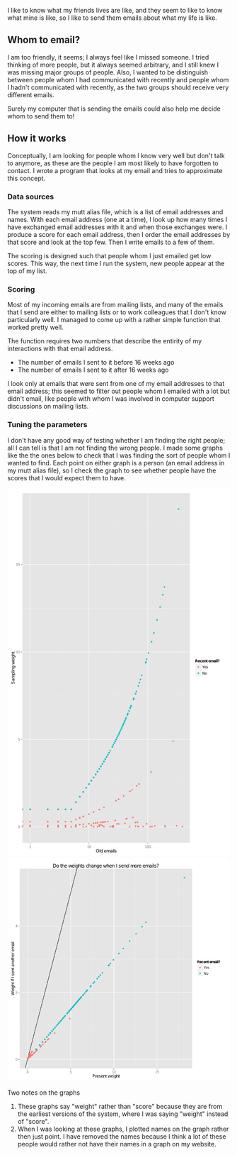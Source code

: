 I like to know what my friends lives are like, and they seem
to like to know what mine is like, so I like to send them emails
about what my life is like.

## Whom to email?
I am too friendly, it seems; I always feel like I missed someone.
I tried thinking of more people, but it always seemed arbitrary,
and I still knew I was missing major groups of people. Also,
I wanted to be distinguish between people whom I had communicated
with recently and people whom I hadn't communicated with recently,
as the two groups should receive very different emails.

Surely my computer that is sending the emails could also help me
decide whom to send them to!

## How it works
Conceptually, I am looking for people whom I know very well but don't
talk to anymore, as these are the people I am most likely to have
forgotten to contact. I wrote a program that looks at my email and
tries to approximate this concept.

### Data sources
The system reads my mutt alias file, which is a list of email addresses
and names. With each email address (one at a time), I look up how many
times I have exchanged email addresses with it and when those exchanges
were. I produce a score for each email address, then I order the email
addresses by that score and look at the top few. Then I write emails to
a few of them.

The scoring is designed such that people whom I just emailed get low
scores. This way, the next time I run the system, new people appear at
the top of my list.

### Scoring
Most of my incoming emails are from mailing lists, and many of the
emails that I send are either to mailing lists or to work colleagues
that I don't know particularly well. I managed to come up with a rather
simple function that worked pretty well.

The function requires two numbers that describe the entirity of my
interactions with that email address.

* The number of emails I sent to it before 16 weeks ago
* The number of emails I sent to it after 16 weeks ago

I look only at emails that were sent from one of my email addresses
to that email address; this seemed to filter out people whom I emailed
with a lot but didn't email, like people with whom I was involved in
computer support discussions on mailing lists.

### Tuning the parameters
I don't have any good way of testing whether I am finding the right
people; all I can tell is that I am not finding the wrong people.
I made some graphs like the the ones below to check that I was finding
the sort of people whom I wanted to find. Each point on either graph is
a person (an email address in my mutt alias file), so I check the graph
to see whether people have the scores that I would expect them to have.

![](weights.png)
![](changes.png)

Two notes on the graphs

1. These graphs say "weight" rather than "score" because they are
   from the earliest versions of the system, where I was saying "weight"
   instead of "score".
2. When I was looking at these graphs, I plotted names on the graph rather
   then just point. I have removed the names because I think a lot of these
   people would rather not have their names in a graph on my website.
